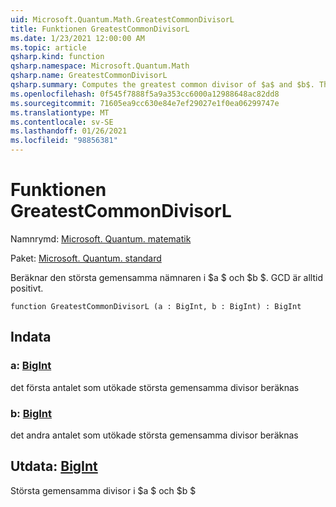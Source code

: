 ```yaml
---
uid: Microsoft.Quantum.Math.GreatestCommonDivisorL
title: Funktionen GreatestCommonDivisorL
ms.date: 1/23/2021 12:00:00 AM
ms.topic: article
qsharp.kind: function
qsharp.namespace: Microsoft.Quantum.Math
qsharp.name: GreatestCommonDivisorL
qsharp.summary: Computes the greatest common divisor of $a$ and $b$. The GCD is always positive.
ms.openlocfilehash: 0f545f7888f5a9a353cc6000a12988648ac82dd8
ms.sourcegitcommit: 71605ea9cc630e84e7ef29027e1f0ea06299747e
ms.translationtype: MT
ms.contentlocale: sv-SE
ms.lasthandoff: 01/26/2021
ms.locfileid: "98856381"
---
```

# <a name="greatestcommondivisorl-function"></a>Funktionen GreatestCommonDivisorL

Namnrymd: [Microsoft. Quantum. matematik](xref:Microsoft.Quantum.Math)

Paket: [Microsoft. Quantum. standard](https://nuget.org/packages/Microsoft.Quantum.Standard)


Beräknar den största gemensamma nämnaren i $a $ och $b $. GCD är alltid positivt.

```qsharp
function GreatestCommonDivisorL (a : BigInt, b : BigInt) : BigInt
```


## <a name="input"></a>Indata

### <a name="a--bigint"></a>a: [BigInt](xref:microsoft.quantum.lang-ref.bigint)

det första antalet som utökade största gemensamma divisor beräknas


### <a name="b--bigint"></a>b: [BigInt](xref:microsoft.quantum.lang-ref.bigint)

det andra antalet som utökade största gemensamma divisor beräknas



## <a name="output--bigint"></a>Utdata: [BigInt](xref:microsoft.quantum.lang-ref.bigint)

Största gemensamma divisor i $a $ och $b $